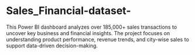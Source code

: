 # Sales_Financial-dataset-
This Power BI dashboard analyzes over 185,000+ sales transactions to uncover key business and financial insights. The project focuses on understanding product performance, revenue trends, and city-wise sales to support data-driven decision-making.

